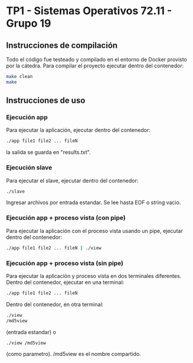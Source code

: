 # TP1 - Sistemas Operativos 72.11 - Grupo 19

## Instrucciones de compilación

Todo el código fue testeado y compilado en el entorno de Docker provisto por la cátedra. Para compilar el proyecto ejecutar dentro del contenedor:

```bash
make clean
make
```

## Instrucciones de uso

### Ejecución app

Para ejecutar la aplicación, ejecutar dentro del contenedor:

```bash
./app file1 file2 ... fileN
```

la salida se guarda en "results.txt".

### Ejecución slave 

Para ejecutar el slave, ejecutar dentro del contenedor:

```bash
./slave
```

Ingresar archivos por entrada estandar. Se lee hasta EOF o string vacio.

### Ejecución app + proceso vista (con pipe)

Para ejecutar la aplicación con el proceso vista usando un pipe, ejecutar dentro del contenedor:

```bash
./app file1 file2 ... fileN | ./view
```

### Ejecución app + proceso vista (sin pipe)

Para ejecutar la aplicación y proceso vista en dos terminales diferentes. Dentro del contenedor, ejecutar en una terminal:

```bash
./app file1 file2 ... fileN
```

Dentro del contenedor, en otra terminal:

```bash
./view
/md5view
```
(entrada estandar) o

```bash
./view /md5view
```
(como parametro). /md5view es el nombre compartido.
